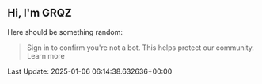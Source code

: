 ## Hi, I'm GRQZ
Here should be something random:  
> Sign in to confirm you're not a bot. This helps protect our community. Learn more


Last Update: 2025-01-06 06:14:38.632636+00:00
